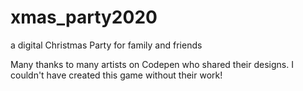 # xmas_party2020
a digital Christmas Party for family and friends

Many thanks to many artists on Codepen who shared their designs. I couldn't have created this game without their work!
